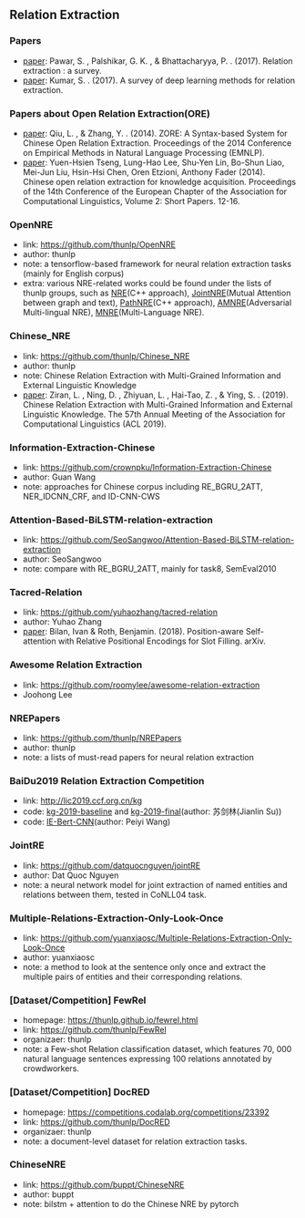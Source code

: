 ## **Relation Extraction**


### Papers
  * [paper](https://arxiv.org/pdf/1712.05191.pdf): Pawar, S. , Palshikar, G. K. , & Bhattacharyya, P. . (2017). Relation extraction : a survey.
  * [paper](https://arxiv.org/pdf/1705.03645.pdf): Kumar, S. . (2017). A survey of deep learning methods for relation extraction.

### Papers about Open Relation Extraction(ORE)
  * [paper](https://www.researchgate.net/publication/301405129_ZORE_A_Syntax-based_System_for_Chinese_Open_Relation_Extraction): Qiu, L. , & Zhang, Y. . (2014). ZORE: A Syntax-based System for Chinese Open Relation Extraction. Proceedings of the 2014 Conference on Empirical Methods in Natural Language Processing (EMNLP).
  * [paper](https://aclweb.org/anthology/E14-4003): Yuen-Hsien Tseng, Lung-Hao Lee, Shu-Yen Lin, Bo-Shun Liao, Mei-Jun Liu, Hsin-Hsi Chen, Oren Etzioni, Anthony Fader (2014). Chinese open relation extraction for knowledge acquisition. Proceedings of the 14th Conference of the European Chapter of the Association for Computational Linguistics, Volume 2: Short Papers. 12-16.
  
### OpenNRE
  * link: https://github.com/thunlp/OpenNRE
  * author: thunlp
  * note: a tensorflow-based framework for neural relation extraction tasks (mainly for English corpus)
  * extra: various NRE-related works could be found under the lists of thunlp groups, such as [NRE](https://github.com/thunlp/NRE)(C++ approach), [JointNRE](https://github.com/thunlp/JointNRE)(Mutual Attention between graph and text), [PathNRE](https://github.com/thunlp/PathNRE)(C++ approach), [AMNRE](https://github.com/thunlp/AMNRE)(Adversarial Multi-lingual NRE), [MNRE](https://github.com/thunlp/MNRE)(Multi-Language NRE).

### Chinese_NRE
  * link: https://github.com/thunlp/Chinese_NRE
  * author: thunlp
  * note: Chinese Relation Extraction with Multi-Grained Information and External Linguistic Knowledge
  * [paper](http://nlp.csai.tsinghua.edu.cn/~lzy/publications/acl2019_nre4chinese.pdf): Ziran, L. , Ning, D. , Zhiyuan, L. ,  Hai-Tao, Z. , & Ying, S. . (2019). Chinese Relation Extraction with Multi-Grained Information and External Linguistic Knowledge. The 57th Annual Meeting of the Association for Computational Linguistics (ACL 2019).

### Information-Extraction-Chinese
  * link: https://github.com/crownpku/Information-Extraction-Chinese
  * author: Guan Wang
  * note: approaches for Chinese corpus including RE_BGRU_2ATT, NER_IDCNN_CRF, and ID-CNN-CWS

### Attention-Based-BiLSTM-relation-extraction
  * link: https://github.com/SeoSangwoo/Attention-Based-BiLSTM-relation-extraction
  * author: SeoSangwoo
  * note: compare with RE_BGRU_2ATT, mainly for task8, SemEval2010
  
### Tacred-Relation
  * link: https://github.com/yuhaozhang/tacred-relation
  * author: Yuhao Zhang
  * [paper](https://nlp.stanford.edu/pubs/zhang2017tacred.pdf): Bilan, Ivan & Roth, Benjamin. (2018). Position-aware Self-attention with Relative Positional Encodings for Slot Filling. arXiv.

### Awesome Relation Extraction
  * link: https://github.com/roomylee/awesome-relation-extraction
  * Joohong Lee

### NREPapers
  * link: https://github.com/thunlp/NREPapers
  * author: thunlp
  * note: a lists of must-read papers for neural relation extraction

### BaiDu2019 Relation Extraction Competition
  * link: http://lic2019.ccf.org.cn/kg
  * code: [kg-2019-baseline](https://github.com/bojone/kg-2019-baseline) and [kg-2019-final](https://github.com/bojone/kg-2019)(author: 苏剑林(Jianlin Su))
  * code: [IE-Bert-CNN](https://github.com/Wangpeiyi9979/IE-Bert-CNN)(author: Peiyi Wang)
  
### JointRE
  * link: https://github.com/datquocnguyen/jointRE
  * author: Dat Quoc Nguyen
  * note: a neural network model for joint extraction of named entities and relations between them, tested in CoNLL04 task.
 
### Multiple-Relations-Extraction-Only-Look-Once
  * link: https://github.com/yuanxiaosc/Multiple-Relations-Extraction-Only-Look-Once
  * author: yuanxiaosc
  * note: a method to look at the sentence only once and extract the multiple pairs of entities and their corresponding relations.
  
### [Dataset/Competition] FewRel
  * homepage: https://thunlp.github.io/fewrel.html
  * link: https://github.com/thunlp/FewRel
  * organizaer: thunlp
  * note: a Few-shot Relation classification dataset, which features 70, 000 natural language sentences expressing 100 relations annotated by crowdworkers.
  
### [Dataset/Competition] DocRED
  * homepage: https://competitions.codalab.org/competitions/23392
  * link: https://github.com/thunlp/DocRED
  * organizaer: thunlp
  * note: a document-level dataset for relation extraction tasks.

### ChineseNRE
  * link: https://github.com/buppt/ChineseNRE
  * author: buppt
  * note: bilstm + attention to do the Chinese NRE by pytorch
  
